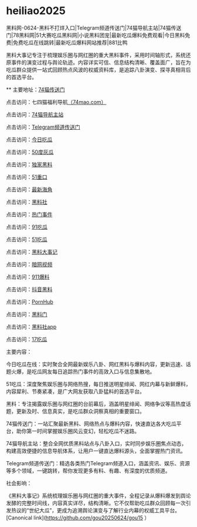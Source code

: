 # heiliao2025
黑料网-0624-黑料不打烊入口|Telegram频道传送门|74猫导航主站|74猫传送门|78黑料网|51大赛吃瓜黑料网|小说黑料团宠|最新吃瓜爆料免费观看|今日黑料免费|免费吃瓜在线跳转|最新吃瓜爆料网站推荐|881比鸭

黑料大事记专注于梳理娱乐圈与网红圈的重大黑料事件，采用时间轴形式，系统还原事件的演变过程与舆论轨迹。内容详实可信、信息结构清晰、覆盖面广，旨在为吃瓜群众提供一站式回顾热点风波的权威资料库，是追踪八卦演变、探寻真相背后的首选平台。

** 主要地址：<a href="https://74mao.com/">74猫传送门</a>

点击访问：七四猫福利导航<a href="https://74mao.com/">（74mao.com）</a>

点击访问：<a href="https://74mao.com/">74猫导航主站</a>

点击访问：<a href="https://74mao.com/">Telegram频道传送门</a>

点击访问：<a href="https://pi06-1.pages.dev/">今日吃瓜</a>

点击访问：<a href="https://cg147.pages.dev/">50度灰瓜</a>

点击访问：<a href="https://hl393.pages.dev/">独家黑料</a>

点击访问：<a href="https://cg33-1.pages.dev/">51重口</a>

点击访问：<a href="https://hl403.pages.dev/">最新海角</a>

点击访问：<a href="https://pi30-02.pages.dev/">黑料社</a>

点击访问：<a href="https://hl420.pages.dev/">热门事件</a>

点击访问：<a href="https://pi10-1.pages.dev/">91吃瓜</a>

点击访问：<a href="https://pi124.pages.dev/">51吃瓜</a>

点击访问：<a href="https://hl392.pages.dev/">黑料大事记</a>

点击访问：<a href="https://aw8-11.pages.dev/">暗网视频</a>

点击访问：<a href="https://cg38-25.pages.dev/">911爆料</a>

点击访问：<a href="https://hl386.pages.dev/">抖音黑料</a>

点击访问：<a href="https://hi11-1.pages.dev/">PornHub</a>

点击访问：<a href="https://hl414.pages.dev/">黑料门</a>

点击访问：<a href="https://hl377.pages.dev/">黑料社app</a>

点击访问：<a href="https://pi25.pages.dev/">17吃瓜</a>



主要内容：

今日吃瓜在线：实时聚合全网最新娱乐八卦、网红黑料与爆料内容，更新迅速、话题火爆，是吃瓜网友每日追踪热门事件的高效入口与信息集散地。

51吃瓜：深度聚焦娱乐圈与网络热搜，每日推送明星绯闻、网红内幕与新鲜爆料，内容犀利、节奏紧凑，是广大网友获取八卦猛料的首选平台。

黑料：专注揭露娱乐圈与网红圈的台前幕后，涵盖明星绯闻、网络争议等高热度话题，更新及时、信息真实，是吃瓜群众洞察真相的重要窗口。

74猫传送门：一站汇聚最新黑料、网络热点与爆料内容，快速直达各大吃瓜平台，助你第一时间掌握娱乐圈风云变幻，轻松吃瓜不迷路。

74猫导航主站：整合全网优质黑料站点与八卦入口，实时同步娱乐圈焦点动态，构建高效便捷的信息导航体系，让用户一键直达爆料源头，全面掌握热门资讯。

Telegram频道传送门：精选各类热门Telegram频道入口，涵盖资讯、娱乐、资源等多个领域，一键跳转，帮你发现更多有料、有趣、有深度的优质频道。

社会影响：

《黑料大事记》系统梳理娱乐圈与网红圈的重大事件，全程记录从爆料爆发到舆论发酵的完整时间线，内容真实详尽，结构清晰。它不仅帮助吃瓜群众回顾每一次引发热议的“世纪大瓜”，更成为追溯舆论演变与了解行业内幕的权威工具平台。
[Canonical link](https://github.com/gou20250624/gou15 ）
